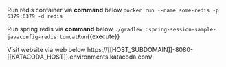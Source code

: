 Run redis container via **command** below
`docker run --name some-redis -p 6379:6379 -d redis`


Run spring redis via **command** below
`./gradlew :spring-session-sample-javaconfig-redis:tomcatRun`{{execute}}


Visit website via web below
https://[[HOST_SUBDOMAIN]]-8080-[[KATACODA_HOST]].environments.katacoda.com/